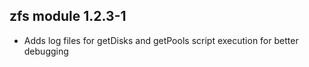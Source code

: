 ## zfs module 1.2.3-1

* Adds log files for getDisks and getPools script execution for better debugging